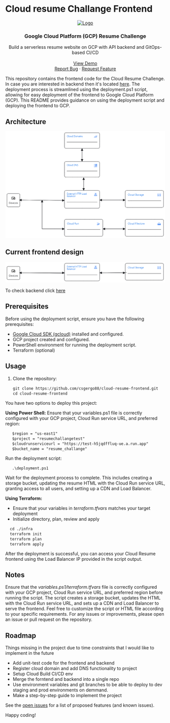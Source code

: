 
# Cloud resume Challange Frontend

<p align="center">
  <a href="">
    <img src="https://miro.medium.com/v2/resize:fit:720/format:webp/1*lDi1bp7b37khnH3tPVoLuQ.png" alt="Logo" width="50%" height="50%">
  </a>

  <h3 align="center">Google Cloud Platform (GCP) Resume Challenge </h3>

  <p align="center">
    Build a serverless resume website on GCP with API backend and GitOps-based CI/CD
    <br />
    <br />
    <a href="http://34.49.36.30/my_resume.html" target="_blank">View Demo</a>
    <br />
    <a href="https://github.com/csgergo88/GCP-Cloud-Resume-Challenge-Frontend/issues">Report Bug</a>
    ·
    <a href="https://github.com/csgergo88/GCP-Cloud-Resume-Challenge-Frontend/issues">Request Feature</a>
  </p>
</p>

This repository contains the frontend code for the Cloud Resume Challenge. In case you are interested in backend then it's located [here](https://github.com/csgergo88/GCP-Cloud-Resume-Challenge-Backend). The deployment process is streamlined using the deployment.ps1 script, allowing for easy deployment of the frontend to Google Cloud Platform (GCP). This README provides guidance on using the deployment script and deploying the frontend to GCP.

## Architecture

![GCP Complete Architecture](Architecture/Complete.png)

## Current <b>frontend</b> design

![GCP Current Design](Architecture/Current.png)

To check backend click [here](https://github.com/csgergo88/GCP-Cloud-Resume-Challenge-Backend)

## Prerequisites
Before using the deployment script, ensure you have the following prerequisites:

- [Google Cloud SDK (gcloud)](https://cloud.google.com/sdk/docs/install) installed and configured.
- GCP project created and configured.
- PowerShell environment for running the deployment script.
- Terraform (optional)

## Usage

1. Clone the repository:
   ```
   git clone https://github.com/csgergo88/cloud-resume-frontend.git
   cd cloud-resume-frontend

You have two options to deploy this project:

 **Using Power Shell:**
Ensure that your variables.ps1 file is correctly configured with your GCP project, Cloud Run service URL, and preferred region:

```
   $region = "us-east1"
   $project = "resumechallangetest"
   $cloudrunserviceurl = "https://test-h5jqdffluq-ue.a.run.app"
   $bucket_name = "resume_challange"
```	

Run the deployment script:

```
   .\deployment.ps1
```
Wait for the deployment process to complete. This includes creating a storage bucket, updating the resume HTML with the Cloud Run service URL, granting access to all users, and setting up a CDN and Load Balancer.

**Using Terraform:**
  - Ensure that your variables in *terraform.tfvars* matches your target deployment
  - Initialize directory, plan, review and apply
```
  cd ./infra
  terraform init
  terraform plan
  terraform apply
```
  
After the deployment is successful, you can access your Cloud Resume frontend using the Load Balancer IP provided in the script output.

## Notes
Ensure that the *variables.ps1/terraform.tfvars* file is correctly configured with your GCP project, Cloud Run service URL, and preferred region before running the script.
The script creates a storage bucket, updates the HTML with the Cloud Run service URL, and sets up a CDN and Load Balancer to serve the frontend.
Feel free to customize the script or HTML file according to your specific requirements. For any issues or improvements, please open an issue or pull request on the repository.


## Roadmap

Things missing in the project due to time constraints that I would like to implement in the future

* Add unit-test code for the frontend and backend
* Register cloud domain and add DNS functionality to project
* Setup Cloud Build CI/CD env
* Merge the forntend and backend into a single repo
* Use environment variables and git branches to be able to deploy to dev staging and prod environments on demmand.
* Make a step-by-step guide to implement the project

See the [open issues](https://github.com/alfonsmr/gcp-resume-challenge-frontend/issues) for a list of proposed features (and known issues).

Happy coding!
